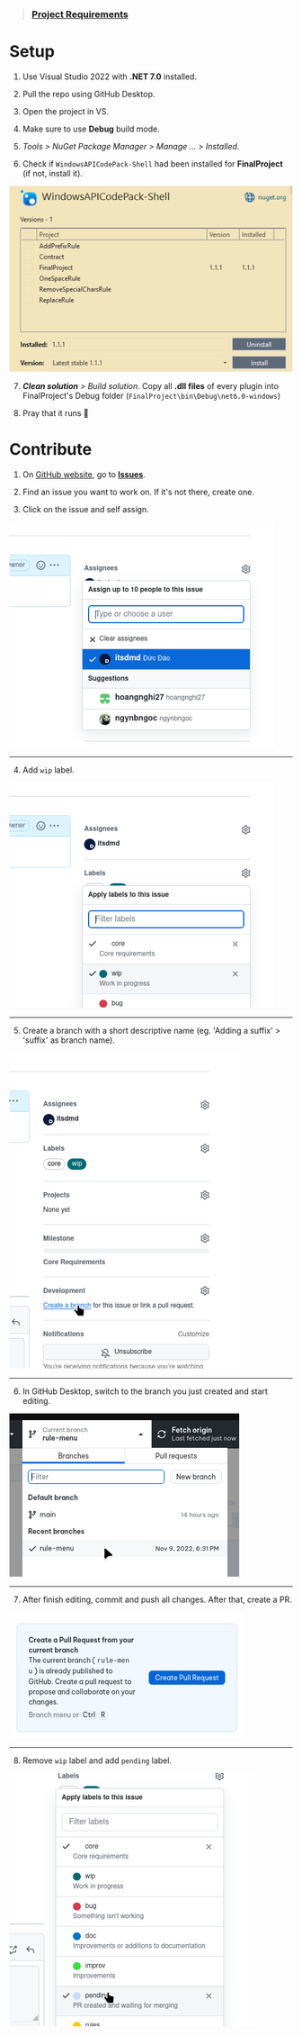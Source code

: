 > ### [Project Requirements](https://tdquang7.notion.site/Project-batch-rename-2022-9dc9eb9c9d674dbdb4a988a3794d1335)

# Setup
1. Use Visual Studio 2022 with **.NET 7.0** installed.

2. Pull the repo using GitHub Desktop.

3. Open the project in VS.

4. Make sure to use **Debug** build mode.

5. *Tools > NuGet Package Manager > Manage ... > Installed*.

6. Check if `WindowsAPICodePack-Shell` had been installed for **FinalProject** (if not, install it).

![](doc/res/vs-nuget.png)

7. ***Clean solution** > Build solution*. Copy all **.dll files** of every plugin into FinalProject's Debug folder (`FinalProject\bin\Debug\net6.0-windows`)

8. Pray that it runs :smiling_face_with_tear:


# Contribute
1. On [GitHub website](https://github.com/itsdmd/CS202-Final), go to [**Issues**](https://github.com/itsdmd/CS202-Final/issues).

2. Find an issue you want to work on. If it's not there, create one.

3. Click on the issue and self assign.

![](doc/res/gh-self-assign.png)

---

4. Add `wip` label.

![](doc/res/gh-wip-label.png)

---

5. Create a branch with a short descriptive name (eg. 'Adding a suffix' > 'suffix' as branch name).

![](doc/res/gh-create-branch.png)

---

6. In GitHub Desktop, switch to the branch you just created and start editing.

![](doc/res/ghd-switch-branch.png)

---

7. After finish editing, commit and push all changes. After that, create a PR.

![](doc/res/ghd-create-pr.png)

---

8. Remove `wip` label and add `pending` label.

![](doc/res/gh-pending-label.png)
